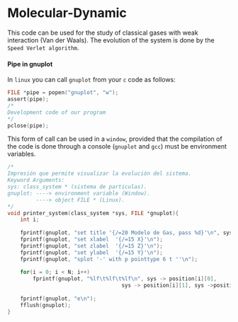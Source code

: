 # Molecular-Dynamic
This code can be used for the study of classical gases with weak interaction (Van der Waals). The evolution of the system is done by the ```Speed Verlet algorithm```.
#### Pipe in gnuplot

In ```linux``` you can call ```gnuplot``` from your ```c``` code as follows:

```c
FILE *pipe = popen("gnuplot", "w");
assert(pipe);
/*
Development code of our program
*/
pclose(pipe);
```
This form of call can be used in a ```window```, provided that the compilation of the code is done through a console (```gnuplot``` and ```gcc```) must be environment variables.

```c
/*
Impresión que permite visualizar la evolución del sistema.
Keyword Arguments:
sys: class_system * (sistema de particulas).
gnuplot: ----> environment variable (Window).
         ----> object FILE * (Linux).
*/
void printer_system(class_system *sys, FILE *gnuplot){
    int i;
   
    fprintf(gnuplot, "set title '{/=20 Modelo de Gas, pass %d}'\n", sys->accountant);
    fprintf(gnuplot, "set xlabel  '{/=15 X}'\n");  
    fprintf(gnuplot, "set zlabel  '{/=15 Z}'\n");
    fprintf(gnuplot, "set ylabel  '{/=15 Y}'\n");
    fprintf(gnuplot, "splot '-' with p pointtype 6 t ''\n");
  
    for(i = 0; i < N; i++)
        fprintf(gnuplot, "%lf\t%lf\t%lf\n", sys -> position[i][0], 
                                    sys -> position[i][1], sys ->position[i][2]);
    
    fprintf(gnuplot, "e\n");
    fflush(gnuplot);
}
```
